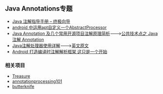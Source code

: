 Java Annotations专题
---

* [Java 注解指导手册 – 终极向导](http://www.importnew.com/14227.html)
* [android 中运用apt自定义一个AbstractProcessor](http://yzx41099298.github.io/2015/03/26/apt/)
* [Java Annotation 及几个常用开源项目注解原理简析](http://www.trinea.cn/android/java-annotation-android-open-source-analysis/)--->[公共技术点之 Java 注解 Annotation ](http://a.codekk.com/detail/Android/Trinea/%E5%85%AC%E5%85%B1%E6%8A%80%E6%9C%AF%E7%82%B9%E4%B9%8B%20Java%20%E6%B3%A8%E8%A7%A3%20Annotation)
* [Java注解处理器使用详解](http://www.codeceo.com/article/java-annotation-processor.html)--->[英文原文](http://hannesdorfmann.com/annotation-processing/annotationprocessing101/)
* [Android 打造编译时注解解析框架 这只是一个开始](http://blog.csdn.net/lmj623565791/article/details/43452969)


### 相关项目
* [Treasure](https://github.com/baoyongzhang/Treasure)
* [annotationprocessing101](https://github.com/sockeqwe/annotationprocessing101)
* [butterknife](https://github.com/JakeWharton/butterknife)
